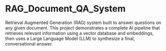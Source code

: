 # RAG_Document_QA_System
 Retrieval Augmented Generation (RAG) system built to answer questions on any given document. This project demonstrates a complete AI pipeline that retrieves relevant information using a vector database and embeddings, then uses a Large Language Model (LLM) to synthesize a final, conversational answer.
